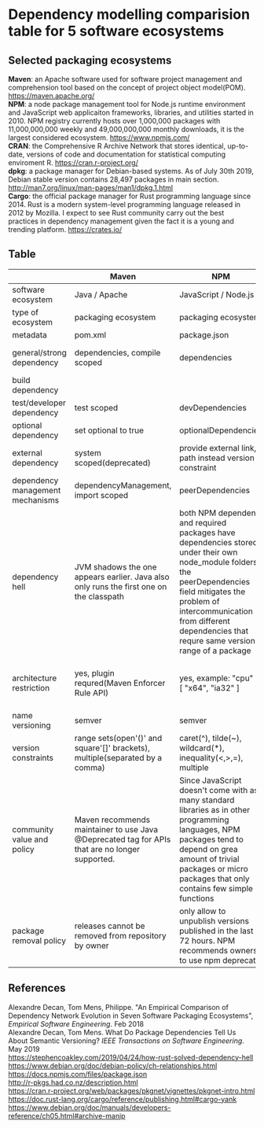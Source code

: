 # Dependency modelling comparision table for 5 software ecosystems

## Selected packaging ecosystems

**Maven**: an Apache software used for software project management and comprehension tool based on the concept of project object model(POM). https://maven.apache.org/ <br>
**NPM**: a node package management tool for Node.js runtime environment and JavaScript web applicaiton frameworks, libraries, and utilities started in 2010. NPM registry currently hosts over 1,000,000 packages with 11,000,000,000 weekly and 49,000,000,000 monthly downloads, it is the largest considered ecosystem. https://www.npmjs.com/ <br>
**CRAN**: the Comprehensive R Archive Network that stores identical, up-to-date, versions of code and documentation for statistical computing enviroment R. https://cran.r-project.org/ <br>
**dpkg**: a package manager for Debian-based systems. As of July 30th 2019, Debian stable version contains 28,497 packages in main section. http://man7.org/linux/man-pages/man1/dpkg.1.html <br>
**Cargo**: the official package manager for Rust programming language since 2014. Rust is a modern system-level programming language released in 2012 by Mozilla. I expect to see Rust community carry out the best practices in dependency management given the fact it is a young and trending platform. https://crates.io/ <br>

## Table

|                                  | Maven                                                                                           | NPM                                                                                                                                                                                                                                                    | CRAN                                                                                                                                                      | dpkg                                                                                      | Cargo                                                                                                                                          |
| -------------------------------- | ----------------------------------------------------------------------------------------------- | ------------------------------------------------------------------------------------------------------------------------------------------------------------------------------------------------------------------------------------------------------ | --------------------------------------------------------------------------------------------------------------------------------------------------------- | ----------------------------------------------------------------------------------------- | ---------------------------------------------------------------------------------------------------------------------------------------------- |
| software ecosystem               | Java / Apache                                                                                   | JavaScript / Node.js                                                                                                                                                                                                                                   | R                                                                                                                                                         | Debian / Linux OS                                                                         | Rust                                                                                                                                           |
| type of ecosystem                | packaging ecosystem                                                                             | packaging ecosystem                                                                                                                                                                                                                                    | packaging ecosystem                                                                                                                                       | distribution for Linux OSs                                                                | packaging ecosystem                                                                                                                            |
| metadata                         | pom.xml                                                                                         | package.json                                                                                                                                                                                                                                           | DESCRIPTION                                                                                                                                               | DEBIAN/control                                                                            | Cargo.toml                                                                                                                                     |
| general/strong dependency        | dependencies, compile scoped                                                                    | dependencies                                                                                                                                                                                                                                           | Depends(attach), Imports(namespace required)                                                                                                              | Depends, Pre-Depends                                                                      | dependencies                                                                                                                                   |
| build dependency                 |                                                                                                 |                                                                                                                                                                                                                                                        | Build-Depends for source package                                                                                                                          | Build-Depends for source package                                                          | build-dependencies                                                                                                                             |
| test/developer dependency        | test scoped                                                                                     | devDependencies                                                                                                                                                                                                                                        |                                                                                                                                                           |                                                                                           | dev-dependencies                                                                                                                               |
| optional dependency              | set optional to true                                                                            | optionalDependencies                                                                                                                                                                                                                                   | Suggests                                                                                                                                                  | Recommands, Suggests                                                                      | optional = true                                                                                                                                |
| external dependency              | system scoped(deprecated)                                                                       | provide external link, path instead version constraint                                                                                                                                                                                                 | through R CMD INSTALL -l path                                                                                                                             | through dpkg -i file,deb                                                                  | registry=, git= branch=, path=                                                                                                                 |
| dependency management mechanisms | dependencyManagement, import scoped                                                             | peerDependencies                                                                                                                                                                                                                                       |                                                                                                                                                           | Conflicts, Breaks                                                                         | name mangling, platform specific dependencies                                                                                                  |
| dependency hell                  | JVM shadows the one appears earlier. Java also only runs the first one on the classpath         | both NPM dependent and required packages have dependencies stored under their own node_module folders, the peerDependencies field mitigates the problem of intercommunication from different dependencies that requre same version range of a package  | CRAN allows maintainer to only install latest version of dependencies                                                                                     | Debian packages suffer from dependency hell                                               | Rust name-mangling scheme allows a project to have different versions of a same dependencies. But the intercommunication among them is blocked |
| architecture restriction         | yes, plugin requred(Maven Enforcer Rule API)                                                    | yes, example: "cpu" : [ "x64", "ia32" ]                                                                                                                                                                                                                | no, but supported during installation process                                                                                                             | yes, example: [linux-any], [!amd64], [any-i386]                                           | no, but can be specified using RUSTFLAGS in cargo configuration file                                                                           |
| name versioning                  | semver                                                                                          | semver                                                                                                                                                                                                                                                 | major.minor.patch.dev                                                                                                                                     | [epoch:]upstream_version[-debian_revision]                                                | semver                                                                                                                                         |
| version constraints              | range sets(open'()' and square'[]' brackets), multiple(separated by a comma)                    | caret(^), tilde(~), wildcard(*), inequality(<,>,=), multiple                                                                                                                                                                                           |  inequality(<,>,=)                                                                                                                                        |  inequality(<,>,=), multiple                                                              | caret(^), tilde(~), wildcard(*), inequality(<,>,=)                                                                                             |
| community value and policy       | Maven recommends maintainer to use Java @Deprecated tag for APIs that are no longer supported.  | Since JavaScript doesn't come with as many standard libraries as in other programming languages, NPM packages tend to depend on grea amount of trivial packages or micro packages that only contains few simple functions                              | rolling release(to always include the latest dependencies) + R CMD check tool checks for compatibility. Fail to do so will result to get package archived |                                                                                           | similar to NPM                                                                                                                                 |
| package removal policy           | releases cannot be removed from repository by owner                                             | only allow to unpublish versions published in the last 72 hours. NPM recommends owners to use npm deprecate                                                                                                                                            | CRAN archives package                                                                                                                                     | package owner need to file a bug against ftp.debian.org asking that the packge be removed | Cargo explicitly prevent packages from being removed, solution is cargo yank                                                                   |

## References
Alexandre Decan, Tom Mens, Philippe. "An Empirical Comparison of Dependency Network Evolution in Seven Software Packaging Ecosystems", *Empirical Software Engineering*. Feb 2018<br>
Alexandre Decan, Tom Mens. What Do Package Dependencies Tell Us About Semantic Versioning? *IEEE Transactions on Software Engineering*. May 2019<br>
https://stephencoakley.com/2019/04/24/how-rust-solved-dependency-hell<br>
https://www.debian.org/doc/debian-policy/ch-relationships.html<br>
https://docs.npmjs.com/files/package.json<br>
http://r-pkgs.had.co.nz/description.html<br>
https://cran.r-project.org/web/packages/pkgnet/vignettes/pkgnet-intro.html<br>
https://doc.rust-lang.org/cargo/reference/publishing.html#cargo-yank<br>
https://www.debian.org/doc/manuals/developers-reference/ch05.html#archive-manip<br>
